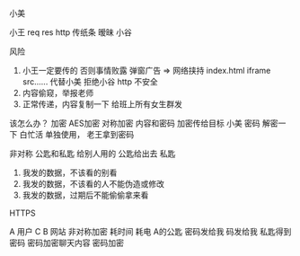 小美

小王                req  res
 http
    传纸条  暧昧
小谷

风险
1. 小王一定要传的  否则事情败露
  弹窗广告 => 网络挟持  index.html  iframe src......
代替小美  拒绝小谷  http  不安全
2. 内容偷窥，举报老师
3. 正常传递，内容复制一下  给班上所有女生群发

该怎么办？
加密
AES加密  对称加密   内容和密码  加密传给目标
小美  密码  解密一下  白忙活  单独使用，  老王拿到密码

非对称
  公匙和私匙  给别人用的
  公匙给出去
  私匙


  1. 我发的数据，不该看的别看
  2. 我发的数据，不该看的人不能伪造或修改
  3. 我发的数据，过期后不能偷偷拿来看


  HTTPS

  A 用户              C               B 网站
  非对称加密  耗时间  耗电           A的公匙  密码发给我
  码发给我
  私匙得到密码
  密码加密聊天内容                      密码加密